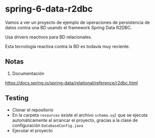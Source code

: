 # spring-6-data-r2dbc

Vamos a ver un proyecto de ejemplo de operaciones de persistencia de datos contra una BD usando el framework Spring Data R2DBC.
    
Usa drivers reactivos para BD relacionales.

Esta tecnología reactiva contra la BD es todavía muy reciente.

## Notas

1. Documentación

https://docs.spring.io/spring-data/relational/reference/r2dbc.html

## Testing

- Clonar el repositorio
- En la carpeta `resources` existe el archivo `schema.sql` que se ejecuta automáticamente al arrancar el proyecto, gracias a la clase de configuración `DatabaseConfig.java`
- Ejecutar el proyecto